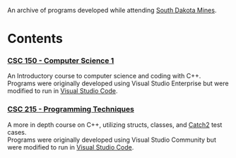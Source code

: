 An archive of programs developed while attending [South Dakota Mines](https://www.sdsmt.edu/index.html).

# Contents
### [CSC 150 - Computer Science 1](https://github.com/zoemillage/SouthDakotaMines/tree/main/CSC%20150%20-%20Computer%20Science%201)
An Introductory course to computer science and coding with C++.
<br>Programs were originally developed using Visual Studio Enterprise but were modified to run in [Visual Studio Code](https://code.visualstudio.com/).

### [CSC 215 - Programming Techniques](https://github.com/zoemillage/SouthDakotaMines/tree/main/CSC%20215%20-%20Programming%20Techniques)
A more in depth course on C++, utilizing structs, classes, and [Catch2](https://github.com/catchorg/Catch2) test cases.
<br>Programs were originally developed using Visual Studio Community but were modified to run in [Visual Studio Code](https://code.visualstudio.com/).
